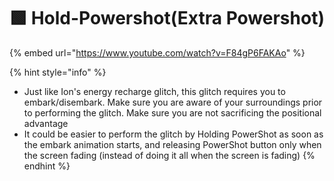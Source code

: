 # 🟩 Hold-Powershot(Extra Powershot)

{% embed url="https://www.youtube.com/watch?v=F84gP6FAKAo" %}

{% hint style="info" %}
* Just like Ion's energy recharge glitch, this glitch requires you to embark/disembark. Make sure you are aware of your surroundings prior to performing the glitch. Make sure you are not sacrificing the positional advantage
* It could be easier to perform the glitch by Holding PowerShot as soon as the embark animation starts, and releasing PowerShot button only when the screen fading (instead of doing it all when the screen is fading)
{% endhint %}
